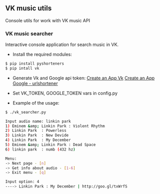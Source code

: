 ## VK music utils

Console utils for work with VK music API

### VK music searcher
Interactive console application for search music in VK.
 
* Install the required modules:
```bash
$ pip install pyshorteners
$ pip intall vk
```

* Generate Vk and Google api token:
[Create an App Vk](https://new.vk.com/editapp?act=create)
[Create an App Google - urlshortener](https://console.developers.google.com/apis/api/urlshortener/)

* Set VK_TOKEN, GOOGLE_TOKEN vars in config.py

* Example of the usage:

```bash
$ ./vk_searcher.py

Input audio name: linkin park
1) Eminem &amp; Linkin Park	: Violent Rhythm
2) Linkin Park	: Powerless
3) Linkin Park	: New Devide
4) Linkin Park	: My December
5) Eminem &amp; Linkin Park	: Dead Space
6) linkin park	: numb (432 hz)

Menu:
-> Next page - [n]
-> Get info about audio - [1-6]
-> Exit menu - [q]

Input option: 4
----> Linkin Park : My December | http://goo.gl/txWrfS

```